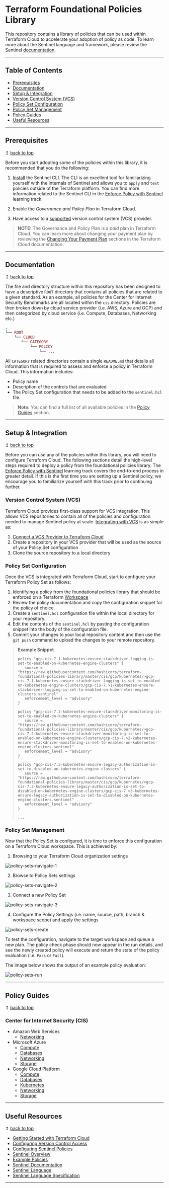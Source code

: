 # Terraform Foundational Policies Library

This repository contains a library of policies that can be used within Terraform Cloud to accelerate your adoption of policy as code. To learn more about the Sentinel language and framework, please review the Sentinel [documentation](https://docs.hashicorp.com/sentinel/).

---

## Table of Contents
- [Prerequisites](#Prerequisites)
- [Documentation](#documentation)
- [Setup & Integration](#setup-&-integration)
- [Version Control System (VCS)](#version-control-system-(vcs))
- [Policy Set Configuration](#policy-set-configuration)
- [Policy Set Management](#policy-set-management)
- [Policy Guides](#policy-guides)
- [Useful Resources](#useful-resources)

---

## Prerequisites

↥ [back to top](#table-of-contents)

Before you start adopting some of the policies within this library, it is recommended that you do the following:

1. [Install](https://docs.hashicorp.com/sentinel/intro/getting-started/install/) the Sentinel CLI. The CLI is an excellent tool for familiarizing yourself with the internals of Sentinel and allows you to `apply` and `test` policies outside of the Terraform platform. You can find more information related to the Sentinel CLI in the [Enforce Policy with Sentinel](https://learn.hashicorp.com/tutorials/terraform/policy-quickstart?in=terraform/cloud-get-started) learning track.

3. Enable the _Governance and Policy Plan_ in Terraform Cloud.
4. Have access to a [supported](https://www.terraform.io/docs/cloud/vcs/index.html#supported-vcs-providers) version control system (VCS) provider.

> **NOTE:** The Governance and Policy Plan is a _paid_ plan in Terraform Cloud. You can learn more about changing your payment plan by reviewing the [Changing Your Payment Plan](https://www.terraform.io/docs/cloud/paid.html#changing-your-payment-plan) sections in the Terraform Cloud documentation.

---

## Documentation

↥ [back to top](#table-of-contents)

The file and directory structure within this repository has been designed to have a descriptive `ROOT` directory that contains all policies that are related to a given standard. As an example, all policies for the Center for Internet Security Benchmarks are all located within the `cis` directory. Policies are then broken down by cloud service provider (i.e. AWS, Azure and GCP) and then categorized by cloud service (i.e. Compute, Databases, Networking etc.)

```ruby
.
└── ROOT
    └── CLOUD
       └── CATEGORY
           └── POLICY
               └── ...
```

All `CATEGORY` related directories contain a single `README.md` that details all information that is required to assess and enforce a policy in Terraform Cloud. This information includes:
- Policy name
- Description of the controls that are evaluated
- The Policy Set configuration that needs to be added to the `sentinel.hcl` file.

> **Note:** You can find a full list of all available policies in the [Policy Guides](#policy-guides) section.

---

## Setup & Integration

↥ [back to top](#table-of-contents)

Before you can use any of the policies within this library, you will need to configure Terraform Cloud. The following sections detail the high-level steps required to deploy a policy from the foundational policies library. The [Enforce Policy with Sentinel](https://learn.hashicorp.com/terraform?track=sentinel#sentinel) learning track covers the end-to-end process in greater detail. If this is the first time you are setting up a Sentinel policy, we encourage you to familiarize yourself with this track prior to continuing further.

### Version Control System (VCS)
Terraform Cloud provides first-class support for VCS integration. This allows VCS repositories to contain all of the policies and configuration needed to manage Sentinel policy at scale. [Integrating with VCS](https://www.terraform.io/docs/cloud/getting-started/policies.html#integrating-with-vcs) is as simple as:

1. [Connect a VCS Provider to Terraform Cloud](https://www.terraform.io/docs/cloud/vcs/index.html)
1. Create a repository in your VCS provider that will be used as the source of your Policy Set configuration
1. Clone the source repository to a local directory

### Policy Set Configuration

Once the VCS is integrated with Terraform Cloud, start to configure your Terraform Policy Set as follows:

1. Identifying a policy from the foundational policies library that should be enforced on a Terraform [Workspace](https://www.terraform.io/docs/cloud/workspaces/index.html)
1. Review the policy documentation and copy the configuration snippet for the policy of choice.
1. Create a `sentinel.hcl` configuration file within the local directory for your repository.
1. Edit the contents of the `sentinel.hcl` by pasting the configuration snippet into the body of the configuration file.
1. Commit your changes to your local repository content and then use the `git push` command to upload the changes to your remote repository.

> **Example Snippet**
>
> ```hcl
>policy "gcp-cis-7.1-kubernetes-ensure-stackdriver-logging-is-set-to-enabled-on-kubernetes-engine-clusters" {
>    source = "https://raw.githubusercontent.com/hashicorp/terraform-foundational-policies-library/master/cis/gcp/kubernetes/>gcp-cis-7.1-kubernetes-ensure-stackdriver-logging-is-set-to-enabled-on-kubernetes-engine-clusters/gcp-cis-7.>1-kubernetes-ensure-stackdriver-logging-is-set-to-enabled-on-kubernetes-engine-clusters.sentinel"
>    enforcement_level = "advisory"
>}
>
>policy "gcp-cis-7.2-kubernetes-ensure-stackdriver-monitoring-is-set-to-enabled-on-kubernetes-engine-clusters" {
>    source = "https://raw.githubusercontent.com/hashicorp/terraform-foundational-policies-library/master/cis/gcp/kubernetes/>gcp-cis-7.2-kubernetes-ensure-stackdriver-monitoring-is-set-to-enabled-on-kubernetes-engine-clusters/gcp-cis-7.>2-kubernetes-ensure-stackdriver-monitoring-is-set-to-enabled-on-kubernetes-engine-clusters.sentinel"
>    enforcement_level = "advisory"
>}
>
>policy "gcp-cis-7.3-kubernetes-ensure-legacy-authorization-is-set-to-disabled-on-kubernetes-engine-clusters" {
>    source = "https://raw.githubusercontent.com/hashicorp/terraform-foundational-policies-library/master/cis/gcp/kubernetes/>gcp-cis-7.3-kubernetes-ensure-legacy-authorization-is-set-to-disabled-on-kubernetes-engine-clusters/gcp-cis-7.>3-kubernetes-ensure-legacy-authorization-is-set-to-disabled-on-kubernetes-engine-clusters.sentinel"
>    enforcement_level = "advisory"
>}
>
>...
>```


### Policy Set Management

Now that the Policy Set is configured, it is time to enforce this configuration on a Terraform Cloud workspace. This is achieved by:

1. Browsing to your Terraform Cloud organization settings

![policy-sets-navigate-1](./images/policy-sets-navigate-1.png)

2. Browse to Policy Sets settings

![policy-sets-navigate-2](./images/policy-sets-navigate-2.png)

3. Connect a new Policy Set

![policy-sets-navigate-3](./images/policy-sets-navigate-3.png)

4. Configure the Policy Settings (i.e. name, source, path, branch & workspace scope) and apply the settings

![policy-sets-create](./images/policy-sets-create.png)

To test the configuration, navigate to the target workspace and queue a new plan. The policy check phase should now appear in the run details, and see the newly created policy will execute and return the state of the policy evaluation (i.e. `Pass` or `Fail`).

The image below shows the output of an example policy evaluation:

![policy-sets-run](./images/policy-sets-run.png)

---

## Policy Guides

↥ [back to top](#table-of-contents)

### Center for Internet Security (CIS)
- Amazon Web Services
    - [Networking](cis/aws/networking/README.md)
- Microsoft Azure
    - [Compute](cis/azure/compute/README.md)
    - [Databases](cis/azure/databases/README.md)
    - [Networking](cis/azure/networking/README.md)
    - [Storage](cis/azure/storage/README.md)
- Google Cloud Platform
    - [Compute](cis/gcp/compute/README.md)
    - [Databases](cis/gcp/databases/README.md)
    - [Kubernetes](cis/gcp/kubernetes/README.md)
    - [Networking](cis/gcp/networking/README.md)
    - [Storage](cis/gcp/storage/README.md)

---

## Useful Resources

↥ [back to top](#table-of-contents)

- [Getting Started with Terraform Cloud](https://www.terraform.io/docs/cloud/getting-started/index.html)
- [Configuring Version Control Access](https://www.terraform.io/docs/cloud/getting-started/vcs.html)
- [Configuring Sentinel Policies](https://www.terraform.io/docs/cloud/getting-started/policies.html)
- [Sentinel Overview](https://www.terraform.io/docs/cloud/sentinel/index.html)
- [Example Policies](https://www.terraform.io/docs/cloud/sentinel/examples.html)
- [Sentinel Documentation](https://docs.hashicorp.com/sentinel/)
- [Sentinel Language](https://docs.hashicorp.com/sentinel/language/)
- [Sentinel Language Specification](https://docs.hashicorp.com/sentinel/language/spec/)

---
